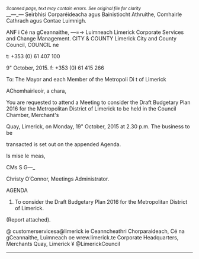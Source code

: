 *<small>Scanned page, text may contain errors. See original file for clarity</small>*  
__—_— Seirbhisi Corparéideacha agus Bainistiocht Athruithe,
Comhairle Cathrach agus Contae Luimnigh.

ANF i Cé na gCeannaithe,
—=-> Luimneach
Limerick Corporate Services and Change Management.
CITY & COUNTY Limerick City and County Council,
COUNCIL ne

t: +353 (0) 61 407 100

9" October, 2015. f: +353 (0) 61 415 266

To: The Mayor and each Member of the Metropoli Di t of
Limerick

AChomhairleoir, a chara,

You are requested to attend a Meeting to consider the Draft Budgetary Plan 2016 for
the Metropolitan District of Limerick to be held in the Council Chamber, Merchant's

Quay, Limerick, on Monday, 19" October, 2015 at 2.30 p.m. The business to be

transacted is set out on the appended Agenda.

Is mise le meas,

CMs S G—_

Christy O’Connor,
Meetings Administrator.

AGENDA

1. To consider the Draft Budgetary Plan 2016 for the Metropolitan District of
Limerick.

(Report attached).

@ customerservicesa@limerick ie
Ceanncheathri Chorparaideach, Cé na gCeannaithe, Luimneach oe wrew.limerick.te
Corporate Headquarters, Merchants Quay, Limerick ¥ @LimerickCouncil

---

